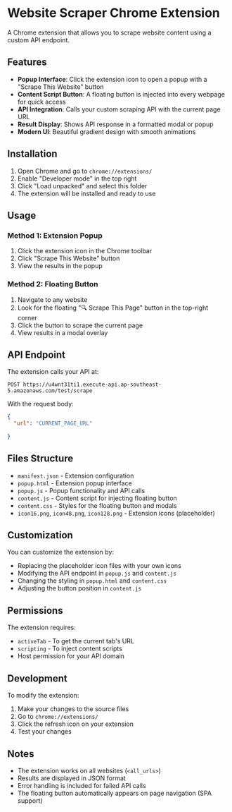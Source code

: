 # Website Scraper Chrome Extension

A Chrome extension that allows you to scrape website content using a custom API endpoint.

## Features

- **Popup Interface**: Click the extension icon to open a popup with a "Scrape This Website" button
- **Content Script Button**: A floating button is injected into every webpage for quick access
- **API Integration**: Calls your custom scraping API with the current page URL
- **Result Display**: Shows API response in a formatted modal or popup
- **Modern UI**: Beautiful gradient design with smooth animations

## Installation

1. Open Chrome and go to `chrome://extensions/`
2. Enable "Developer mode" in the top right
3. Click "Load unpacked" and select this folder
4. The extension will be installed and ready to use

## Usage

### Method 1: Extension Popup
1. Click the extension icon in the Chrome toolbar
2. Click "Scrape This Website" button
3. View the results in the popup

### Method 2: Floating Button
1. Navigate to any website
2. Look for the floating "🔍 Scrape This Page" button in the top-right corner
3. Click the button to scrape the current page
4. View results in a modal overlay

## API Endpoint

The extension calls your API at:
```
POST https://u4wnt31ti1.execute-api.ap-southeast-5.amazonaws.com/test/scrape
```

With the request body:
```json
{
  "url": "CURRENT_PAGE_URL"
  
}
```

## Files Structure

- `manifest.json` - Extension configuration
- `popup.html` - Extension popup interface
- `popup.js` - Popup functionality and API calls
- `content.js` - Content script for injecting floating button
- `content.css` - Styles for the floating button and modals
- `icon16.png`, `icon48.png`, `icon128.png` - Extension icons (placeholder)

## Customization

You can customize the extension by:
- Replacing the placeholder icon files with your own icons
- Modifying the API endpoint in `popup.js` and `content.js`
- Changing the styling in `popup.html` and `content.css`
- Adjusting the button position in `content.js`

## Permissions

The extension requires:
- `activeTab` - To get the current tab's URL
- `scripting` - To inject content scripts
- Host permission for your API domain

## Development

To modify the extension:
1. Make your changes to the source files
2. Go to `chrome://extensions/`
3. Click the refresh icon on your extension
4. Test your changes

## Notes

- The extension works on all websites (`<all_urls>`)
- Results are displayed in JSON format
- Error handling is included for failed API calls
- The floating button automatically appears on page navigation (SPA support)
